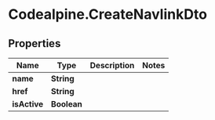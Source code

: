 # Codealpine.CreateNavlinkDto

## Properties
Name | Type | Description | Notes
------------ | ------------- | ------------- | -------------
**name** | **String** |  | 
**href** | **String** |  | 
**isActive** | **Boolean** |  | 
